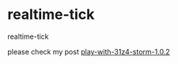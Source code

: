# realtime-tick
realtime-tick

please check my post [play-with-31z4-storm-1.0.2](http://gree2.github.io/realtime/2016/09/22/play-with-31z4-storm-102)
